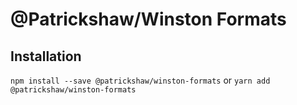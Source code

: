 # @Patrickshaw/Winston Formats

## Installation

`npm install --save @patrickshaw/winston-formats`
or
`yarn add @patrickshaw/winston-formats`

